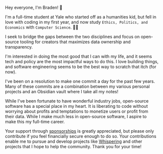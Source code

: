 Hey everyone, I'm Braden! 👋

I'm a full-time student at Yale who started off as a humanities kid, but fell in love with coding in my first year, and now study `Ethics, Politics, and Economics` with `Computer Science`. 👨‍💻

I seek to bridge the gaps between the two disciplines and focus on open-source tooling for creators that maximizes data ownership and transparency.

I'm interested in doing the most good that I can with my life, and it seems tech and policy are the most impactful ways to do this. I love building things, and software engineering seems to be the best way to scratch that itch (for now).

I've been on a resolution to make one commit a day for the past few years. Many of these commits are a combination between my various personal projects and an Obsidian vault where I take all my notes!

While I've been fortunate to have wonderful industry jobs, open-source software has a special place in my heart. It is liberating to code without worrying about profits and temptations to monetize users or profit from their data. While I make much less in open-source software, I aspire to make this my full-time career.

Your support through [sponsorships](https://github.com/sponsors/braden-w) is greatly appreciated, but please only contribute if you feel financially secure enough to do so. Your contributions enable me to pursue and develop projects like [Whispering](https://github.com/braden-w/whispering) and other projects that I hope to help the community. Thank you for your time!
